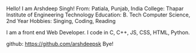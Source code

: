 Hello! I am Arshdeep Singh!
From: Patiala, Punjab, India
College: Thapar Institute of Engineering Technology
Education: B. Tech Computer Science, 2nd Year
Hobbies: Singing, Coding, Reading

I am a front end Web Developer.
I code in C, C++, JS, CSS, HTML, Python.

github: https://github.com/arshdeepsk
Bye!
